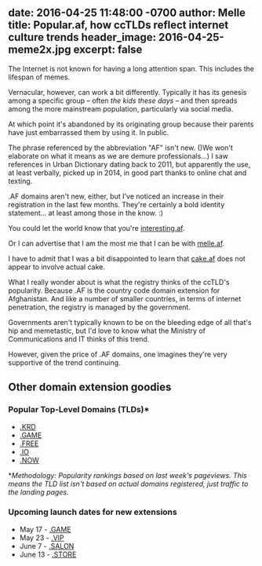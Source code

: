 date: 2016-04-25 11:48:00 -0700
author: Melle
title: Popular.af, how ccTLDs reflect internet culture trends
header_image: 2016-04-25-meme2x.jpg
excerpt: false
----

The Internet is not known for having a long attention span. This includes the lifespan of memes.

Vernacular, however, can work a bit differently. Typically it has its genesis among a specific group – often *the kids these days* – and then spreads among the more mainstream population, particularly via social media. 

At which point it's abandoned by its originating group because their parents have just embarrassed them by using it. In public.

The phrase referenced by the abbreviation "AF" isn't new. ()We won't elaborate on what it means as we are demure professionals...) I saw references in Urban Dictionary dating back to 2011, but apparently the use, at least verbally, picked up in 2014, in good part thanks to online chat and texting.

.AF domains aren't new, either, but I've noticed an increase in their registration in the last few months. They're certainly a bold identity statement... at least among those in the know. :)

You could let the world know that you're [interesting.af](https://iwantmyname.com/?domain=interesting.af).

Or I can advertise that I am the most me that I can be with [melle.af](https://iwantmyname.com/?domain=melle.af).

I have to admit that I was a bit disappointed to learn that [cake.af](http://cake.af) does not appear to involve actual cake.

What I really wonder about is what the registry thinks of the ccTLD's popularity. Because .AF is the country code domain extension for Afghanistan. And like a number of smaller countries, in terms of internet penetration, the registry is managed by the government.

Governments aren't typically known to be on the bleeding edge of all that's hip and memetastic, but I'd love to know what the Ministry of Communications and IT thinks of this trend. 

However, given the price of .AF domains, one imagines they're very supportive of the trend continuing.


## Other domain extension goodies

### Popular Top-Level Domains (TLDs)*
 
 + [.KRD](https://iwantmyname.com/domains/dot-krd)
 + [.GAME](https://iwantmyname.com/domains/dot-game)
 + [.FREE](https://iwantmyname.com/domains/dot-free)
 + [.IO](https://iwantmyname.com/domains/io-domain-sale-promo-offer)
 + [.NOW](https://iwantmyname.com/domains/dot-now)
 
**Methodology: Popularity rankings based on last week's pageviews. This means the TLD list isn't based on actual domains registered, just traffic to the landing pages.*

### Upcoming launch dates for new extensions

 + May 17 - [.GAME](https://iwantmyname.com/domains/dot-game)
 + May 23 - [.VIP](https://iwantmyname.com/domains/dot-vip)
 + June 7 - [.SALON](https://iwantmyname.com/domains/dot-salon)
 + June 13 - [.STORE](https://iwantmyname.com/domains/dot-store)
